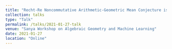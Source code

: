 ```yaml
---
title: "Recht-Re Noncommutative Arithmetic-Geometric Mean Conjecture is False"
collection: talks
type: "Talk"
permalink: /talks/2021-01-27-talk
venue: "Sanya Workshop on Algebraic Geometry and Machine Learning"
date: 2021-01-27
location: "Online"
---
```

